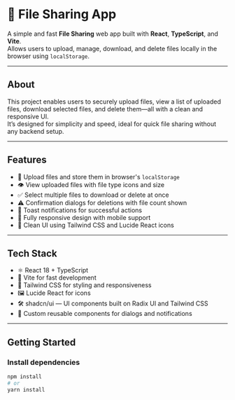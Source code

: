 # 📂 File Sharing App

A simple and fast **File Sharing** web app built with **React**, **TypeScript**, and **Vite**.  
Allows users to upload, manage, download, and delete files locally in the browser using `localStorage`.

---

## About

This project enables users to securely upload files, view a list of uploaded files, download selected files, and delete them—all with a clean and responsive UI.  
It’s designed for simplicity and speed, ideal for quick file sharing without any backend setup.

---

## Features

- 📁 Upload files and store them in browser's `localStorage`  
- 👁️ View uploaded files with file type icons and size  
- ✅ Select multiple files to download or delete at once  
- ⚠️ Confirmation dialogs for deletions with file count shown  
- 🔔 Toast notifications for successful actions  
- 📱 Fully responsive design with mobile support  
- 🎨 Clean UI using Tailwind CSS and Lucide React icons  

---

## Tech Stack

- ⚛️ React 18 + TypeScript  
- 🚀 Vite for fast development  
- 🎨 Tailwind CSS for styling and responsiveness  
- 🖼️ Lucide React for icons  
- 🛠️ shadcn/ui — UI components built on Radix UI and Tailwind CSS  
- 🔧 Custom reusable components for dialogs and notifications  

---

## Getting Started

### Install dependencies

```bash
npm install
# or
yarn install
